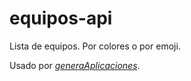 # equipos-api

Lista de equipos. Por colores o por emoji.

Usado por *[generaAplicaciones](https://generaaplicaciones.netlify.app/)*.
